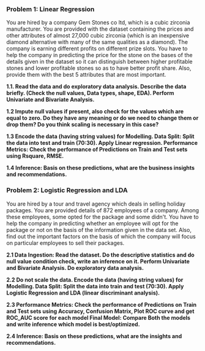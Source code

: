 

### Problem 1: Linear Regression


You are hired by a company Gem Stones co ltd, which is a cubic zirconia manufacturer. You are provided with the dataset containing the prices and other attributes of almost 27,000 cubic zirconia (which is an inexpensive diamond alternative with many of the same qualities as a diamond). The company is earning different profits on different prize slots. You have to help the company in predicting the price for the stone on the bases of the details given in the dataset so it can distinguish between higher profitable stones and lower profitable stones so as to have better profit share. Also, provide them with the best 5 attributes that are most important.

**1.1. Read the data and do exploratory data analysis. Describe the data briefly. (Check the null values, Data types, shape, EDA). Perform Univariate and Bivariate Analysis.**

**1.2 Impute null values if present, also check for the values which are equal to zero. Do they have any meaning or do we need to change them or drop them? Do you think scaling is necessary in this case?**

**1.3 Encode the data (having string values) for Modelling. Data Split: Split the data into test and train (70:30). Apply Linear regression. Performance Metrics: Check the performance of Predictions on Train and Test sets using Rsquare, RMSE.**

**1.4 Inference: Basis on these predictions, what are the business insights and recommendations.**


### Problem 2: Logistic Regression and LDA


You are hired by a tour and travel agency which deals in selling holiday packages. You are provided details of 872 employees of a company. Among these employees, some opted for the package and some didn't. You have to help the company in predicting whether an employee will opt for the package or not on the basis of the information given in the data set. Also, find out the important factors on the basis of which the company will focus on particular employees to sell their packages.

**2.1 Data Ingestion: Read the dataset. Do the descriptive statistics and do null value condition check, write an inference on it. Perform Univariate and Bivariate Analysis. Do exploratory data analysis.**

**2.2 Do not scale the data. Encode the data (having string values) for Modelling. Data Split: Split the data into train and test (70:30). Apply Logistic Regression and LDA (linear discriminant analysis).**

**2.3 Performance Metrics: Check the performance of Predictions on Train and Test sets using Accuracy, Confusion Matrix, Plot ROC curve and get ROC_AUC score for each model Final Model: Compare Both the models and write inference which model is best/optimized.**

**2.4 Inference: Basis on these predictions, what are the insights and recommendations.**
